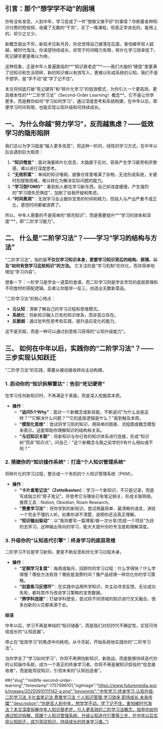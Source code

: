 ## **引言：那个“想学学不动”的困境**

你有没有发现，人到中年，学习变成了一件“想做又做不好”的事情？你刷着各种知识付费的短视频，收藏了无数的“干货”，买了一堆课程，但真正学进去的、能用上的，却少之又少。

新概念层出不穷，新技术日新月异，你总觉得自己被落在后面，害怕被年轻人超越，被时代淘汰。你渴望持续成长，却苦于时间精力有限，碎片化学习效率低下，死记硬背更是难以为继。

这种现象，正是中年人普遍面临的**“知识衰老症”**——我们大脑的“硬盘”里塞满了旧知识和生活琐碎，新的知识难以有效写入，更难以形成系统的认知。我们不是不想学，是“学不动”或“学了记不住”。

本文将彻底打破“死记硬背”和“碎片化学习”的低效模式，为你引入一个更高效、更具根本性的**“二阶学习法”（Second-Order Learning）概念**。它不是让你学更多，而是教你如何“学习如何学习”，通过深度思考和系统构建，在中年以后，即便学习时间有限，也能实现认知升级和可持续成长。

## **一、 为什么你越“努力学习”，反而越焦虑？——低效学习的隐形陷阱**

我们总以为学习就是“输入更多信息”，但这种一阶的、线性的学习方式，在中年以后会遇到巨大瓶颈：

1.  **“知识倦怠”**：面对海量碎片化信息，大脑疲于应对，容易产生学习疲劳和厌倦感，难以进行深度思考。
2.  **“无效积累”**：单纯的知识堆砌，就像仓库里堆满了杂物，无法形成系统，关键时刻提取困难，难以转化为解决实际问题的能力。
3.  **“学习型FOMO”**：看到别人都在学习新东西，自己却进度缓慢，产生强烈的“学习错失恐惧症”，加剧了自我怀疑和焦虑。
4.  **“时间黑洞”**：无效学习会占据你宝贵的时间和精力，但投入与产出严重不成正比，感觉时间都被浪费了。

所以，中年人需要的不是简单的“填充知识”，而是需要提升**“学习的效率和深度”**，即“二阶学习能力”。

## **二、 什么是“二阶学习法”？——学习“学习的结构与方法”**

“二阶学习法”，指的是**不仅仅学习知识本身，更要学习知识背后的结构、原理、以及“如何有效学习这些知识”的方法。** 它关注的是“学习机制”的优化，而非简单地增加“学习内容”。

想象一下：一阶学习是学会一道菜的食谱，而二阶学习则是学会烹饪的底层原理和不同食材的搭配逻辑。后者让你能举一反三，创造出无数新菜品。

“二阶学习法”的核心特点：
* **元认知**：清晰了解自己的学习过程和思维模式。
* **系统化**：将新知识融入已有的知识体系，而非孤立存在。
* **反脆弱**：通过批判性思考和实践，提升适应变化的能力。

这不是天赋，而是一种可以通过刻意练习获得的“认知升级能力”。

## **三、 如何在中年以后，实践你的“二阶学习法”？——三步实现认知跃迁**

“二阶学习法”的实践，需要从被动接收转向主动构建。

### **1. 启动你的“知识拆解雷达”：告别“死记硬背”**

在学习任何新知识时，不再满足于表面，而是深入挖掘其本质。

* **操作**：
    * **“追问5个Why”**：面对一个新概念或新技能，不断追问“为什么会是这样？”“它解决什么问题？”“它的底层逻辑是什么？”直到触及本质。
    * **“模型化思维”**：尝试将学习到的知识，用简单的图表、流程图或概念模型来表示。这能帮助你理解知识的结构和关系。
    * **“与旧知识关联”**：将新知识与你已有的知识体系进行连接，形成“知识树”而非“知识点”。问自己：“这个新概念与我之前学的X有什么相似或不同？”

### **2. 搭建你的“知识操作系统”：打造“个人知识管理系统”**

将碎片化的学习过程，整合成一个有机的个人知识管理系统（PKM）。

* **操作**：
    * **“卡片盒笔记法”（Zettelkasten）**：学习一个新知识，不只是记录，而是写成独立的“原子笔记”，并思考它与哪些已有笔记相关，形成关联网络。推荐工具：Notion, Obsidian, Roam Research。
    * **“费曼学习法”**：将你学到的新知识，尝试用最简单、最清晰的语言，讲给一个完全不懂的人听。如果你讲不清楚，说明你还没真正理解。
    * **“知识输出驱动”**：以“我将要写一篇博客/做一次分享/完成一个项目”为目的去学习。这种输出导向的学习，能大大提升你的专注度和理解深度。

### **3. 升级你的“认知迭代引擎”：终身学习的底层思维**

二阶学习不仅是学习新知，更是不断反思和优化学习过程本身。

* **操作**：
    * **“定期学习复盘”**：每周或每月，回顾你的学习过程：什么学得快？什么学得慢？哪些方法有效？哪些是浪费时间？像产品经理一样优化你的学习策略。
    * **“刻意练习反馈环”**：在实践中运用所学知识，并主动寻求反馈。无论成功失败，都将其作为改进学习策略的宝贵数据。
    * **“跨学科连接”**：打破学科壁垒，尝试将不同领域的知识进行交叉融合。很多创新的火花都来源于此。

**结语**

中年以后，学习不再是单纯的“知识储备”，而是我们对抗时代不确定性，实现可持续成长的“认知武器”。

停止在“低效学习”的焦虑中内耗吧。从今天起，开始系统地实践你的“二阶学习法”。

当你学会了“学习如何学习”，你将不再惧怕新知识、新挑战，而是能够持续迭代你的认知操作系统，成为一个真正的终身学习者。你将不再是被知识奴役的“信息接收者”，而是能驾驭知识，引领未来的“认知创造者”。

##{"slug":"midlife-second-order-learning","timestamp":1757996101,"ogImage":"https://www.futuremedia.work/images/20250910111142-a.png","keywords":"中年学习,终身学习,认知升级,二阶学习法,卡片盒笔记法,费曼学习法,个人知识管理,学习效率,职场成长,未来传媒","description":"你是否人到中年，想学学不动、学了记不住，害怕被时代淘汰？本文深度拆解中年人知识衰老症，引入更高效的二阶学习法概念，指导你如何通过知识拆解、搭建个人知识管理系统、升级认知迭代引擎等三步，在中年以后实现认知跃迁，成为驾驭知识、持续成长的终身学习者。”}